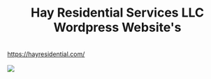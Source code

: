 <center><h1>Hay Residential Services LLC Wordpress Website's</h1></center>
<br />
<a href="https://hayresidential.com/" target="_blank"> https://hayresidential.com/ <br/></a> <br/>
<img src="./Hay Residential Services LLC.png" />